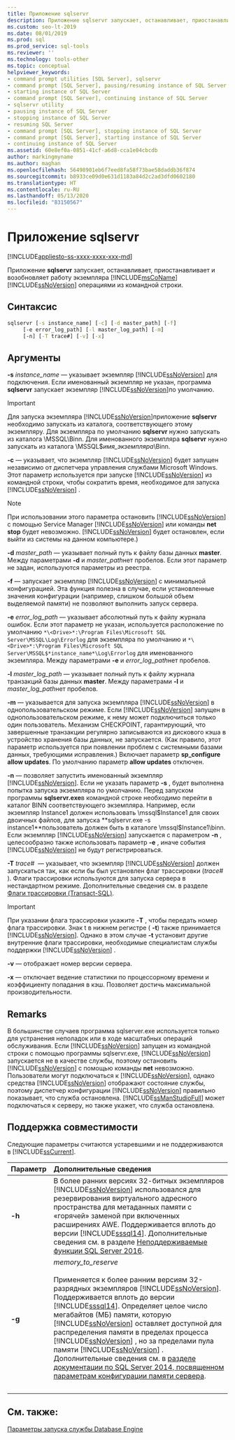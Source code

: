 ```yaml
---
title: Приложение sqlservr
description: Приложение sqlservr запускает, останавливает, приостанавливает и возобновляет работу экземпляра SQL Server из командной строки.
ms.custom: seo-lt-2019
ms.date: 08/01/2019
ms.prod: sql
ms.prod_service: sql-tools
ms.reviewer: ''
ms.technology: tools-other
ms.topic: conceptual
helpviewer_keywords:
- command prompt utilities [SQL Server], sqlservr
- command prompt [SQL Server], pausing/resuming instance of SQL Server
- starting instance of SQL Server
- command prompt [SQL Server], continuing instance of SQL Server
- sqlservr utility
- pausing instance of SQL Server
- stopping instance of SQL Server
- resuming SQL Server
- command prompt [SQL Server], stopping instance of SQL Server
- command prompt [SQL Server], starting instance of SQL Server
- continuing instance of SQL Server
ms.assetid: 60e8ef0a-0851-41cf-a6d8-cca1e04cbcdb
author: markingmyname
ms.author: maghan
ms.openlocfilehash: 56498901eb6f7eed8fa58f73bae58daddb36f874
ms.sourcegitcommit: b8933ce09d0e631d1183a84d2c2ad3dfd0602180
ms.translationtype: HT
ms.contentlocale: ru-RU
ms.lasthandoff: 05/13/2020
ms.locfileid: "83150567"
---
```

# <a name="sqlservr-application"></a>Приложение sqlservr

[!INCLUDE[appliesto-ss-xxxx-xxxx-xxx-md](../includes/appliesto-ss-xxxx-xxxx-xxx-md.md)]

Приложение **sqlservr** запускает, останавливает, приостанавливает и возобновляет работу экземпляра [!INCLUDE[msCoName](../includes/msconame-md.md)] [!INCLUDE[ssNoVersion](../includes/ssnoversion-md.md)] операциями из командной строки.

## <a name="syntax"></a>Синтаксис

```cmd
sqlservr [-s instance_name] [-c] [-d master_path] [-f] 
     [-e error_log_path] [-l master_log_path] [-m]
     [-n] [-T trace#] [-v] [-x]
```

## <a name="arguments"></a>Аргументы

**-s** *instance_name* — указывает экземпляр [!INCLUDE[ssNoVersion](../includes/ssnoversion-md.md)] для подключения. Если именованный экземпляр не указан, программа **sqlservr** запускает экземпляр [!INCLUDE[ssNoVersion](../includes/ssnoversion-md.md)]по умолчанию.

> [!IMPORTANT]
>Для запуска экземпляра [!INCLUDE[ssNoVersion](../includes/ssnoversion-md.md)]приложение **sqlservr** необходимо запускать из каталога, соответствующего этому экземпляру. Для экземпляра по умолчанию **sqlservr** нужно запускать из каталога \MSSQL\Binn. Для именованного экземпляра **sqlservr** нужно запускать из каталога \MSSQL$*имя_экземпляра*\Binn.

 **-c** — указывает, что экземпляр [!INCLUDE[ssNoVersion](../includes/ssnoversion-md.md)] будет запущен независимо от диспетчера управления службами Microsoft Windows. Этот параметр используется при запуске [!INCLUDE[ssNoVersion](../includes/ssnoversion-md.md)] из командной строки, чтобы сократить время, необходимое для запуска [!INCLUDE[ssNoVersion](../includes/ssnoversion-md.md)] .

> [!NOTE]
>При использовании этого параметра остановить [!INCLUDE[ssNoVersion](../includes/ssnoversion-md.md)] с помощью Service Manager [!INCLUDE[ssNoVersion](../includes/ssnoversion-md.md)] или команды **net stop** будет невозможно. [!INCLUDE[ssNoVersion](../includes/ssnoversion-md.md)] будет остановлен, если выйти из системы на данном компьютере.)

**-d** *master_path* — указывает полный путь к файлу базы данных **master**. Между параметрами **-d** и *master_path*нет пробелов. Если этот параметр не задан, используются параметры из реестра.

**-f** — запускает экземпляр [!INCLUDE[ssNoVersion](../includes/ssnoversion-md.md)] с минимальной конфигурацией. Эта функция полезна в случае, если установленные значения конфигурации (например, слишком большой объем выделяемой памяти) не позволяют выполнить запуск сервера.

**-e** *error_log_path* — указывает абсолютный путь к файлу журнала ошибок. Если этот параметр не указан, используется расположение по умолчанию `*\<Drive>*:\Program Files\Microsoft SQL Server\MSSQL\Log\Errorlog` для экземпляра по умолчанию и `*\<Drive>*:\Program Files\Microsoft SQL Server\MSSQL$*instance_name*\Log\Errorlog` для именованного экземпляра. Между параметрами **-e** и *error_log_path*нет пробелов.

**-l** *master_log_path* — указывает полный путь к файлу журнала транзакций базы данных **master**. Между параметрами **-l** и *master_log_path*нет пробелов.

**-m** — указывается для запуска экземпляра [!INCLUDE[ssNoVersion](../includes/ssnoversion-md.md)] в однопользовательском режиме. Если [!INCLUDE[ssNoVersion](../includes/ssnoversion-md.md)] запущен в однопользовательском режиме, к нему может подключиться только один пользователь. Механизм CHECKPOINT, гарантирующий, что завершенные транзакции регулярно записываются из дискового кэша в устройство хранения базы данных, не запускается. (Как правило, этот параметр используется при появлении проблем с системными базами данных, требующими исправления.) Включает параметр **sp_configure allow updates**. По умолчанию параметр **allow updates** отключен.

**-n** — позволяет запустить именованный экземпляр [!INCLUDE[ssNoVersion](../includes/ssnoversion-md.md)]. Если не указать параметр **-s** , будет выполнена попытка запуска экземпляра по умолчанию. Перед запуском программы **sqlservr.exe**в командной строке необходимо перейти в каталог BINN соответствующего экземпляра. Например, если экземпляр Instance1 должен использовать \mssql$Instance1 для своих двоичных файлов, для запуска **sqlservr.exe -s instance1**пользователь должен быть в каталоге \mssql$Instance1\binn. Если экземпляр [!INCLUDE[ssNoVersion](../includes/ssnoversion-md.md)] запускается с параметром **-n** , целесообразно также использовать параметр **-e** , иначе события [!INCLUDE[ssNoVersion](../includes/ssnoversion-md.md)] не будут регистрироваться.

**-T** *trace#*  — указывает, что экземпляр [!INCLUDE[ssNoVersion](../includes/ssnoversion-md.md)] должен запускаться так, как если бы был установлен флаг трассировки (*trace#* ). Флаги трассировки используются для запуска сервера в нестандартном режиме. Дополнительные сведения см. в разделе [Флаги трассировки (Transact-SQL)](../t-sql/database-console-commands/dbcc-traceon-trace-flags-transact-sql.md).

>[!IMPORTANT]
>При указании флага трассировки укажите **-T** , чтобы передать номер флага трассировки. Знак t в нижнем регистре ( **-t**) также принимается [!INCLUDE[ssNoVersion](../includes/ssnoversion-md.md)]. Однако в этом случае **-t** установит другие внутренние флаги трассировки, необходимые специалистам службы поддержки [!INCLUDE[ssNoVersion](../includes/ssnoversion-md.md)] .

**-v** — отображает номер версии сервера.

**-x** — отключает ведение статистики по процессорному времени и коэффициенту попадания в кэш. Позволяет достичь максимальной производительности.

## <a name="remarks"></a>Remarks
В большинстве случаев программа sqlserver.exe используется только для устранения неполадок или в ходе масштабных операций обслуживания. Если [!INCLUDE[ssNoVersion](../includes/ssnoversion-md.md)] запущен из командной строки с помощью программы sqlservr.exe, [!INCLUDE[ssNoVersion](../includes/ssnoversion-md.md)] запускается не в качестве службы, поэтому остановить [!INCLUDE[ssNoVersion](../includes/ssnoversion-md.md)] с помощью команды **net** невозможно. Пользователи могут подключаться к [!INCLUDE[ssNoVersion](../includes/ssnoversion-md.md)], однако средства [!INCLUDE[ssNoVersion](../includes/ssnoversion-md.md)] отображают состояние службы, поэтому диспетчер конфигурации [!INCLUDE[ssNoVersion](../includes/ssnoversion-md.md)] правильно показывает, что служба остановлена. [!INCLUDE[ssManStudioFull](../includes/ssmanstudiofull-md.md)] может подключаться к серверу, но также укажет, что служба остановлена.

## <a name="compatibility-support"></a>Поддержка совместимости
Следующие параметры считаются устаревшими и не поддерживаются в [!INCLUDE[ssCurrent](../includes/sscurrent-md.md)].

|Параметр | Дополнительные сведения|
|:-----|:-----|
|**-h** | В более ранних версиях 32-битных экземпляров [!INCLUDE[ssNoVersion](../includes/ssnoversion-md.md)] использовался для резервирования виртуального адресного пространства для метаданных памяти с «горячей» заменой при включенных расширениях AWE. Поддерживается вплоть до версии [!INCLUDE[sssql14](../includes/sssql14-md.md)]. Дополнительные сведения см. в разделе [Неподдерживаемые функции SQL Server 2016](../database-engine/discontinued-database-engine-functionality-in-sql-server-2016.md).|
|**-g** | *memory_to_reserve*<br/><br>Применяется к более ранним версиям 32-разрядных экземпляров [!INCLUDE[ssNoVersion](../includes/ssnoversion-md.md)]. Поддерживается вплоть до версии [!INCLUDE[sssql14](../includes/sssql14-md.md)]. Определяет целое число мегабайтов (МБ) памяти, которую [!INCLUDE[ssNoVersion](../includes/ssnoversion-md.md)] оставляет доступной для распределения памяти в пределах процесса [!INCLUDE[ssNoVersion](../includes/ssnoversion-md.md)] , но за пределами пула памяти [!INCLUDE[ssNoVersion](../includes/ssnoversion-md.md)] . Дополнительные сведения см. в [разделе документации по SQL Server 2014, посвященном параметрам конфигурации памяти сервера](https://docs.microsoft.com/sql/database-engine/configure-windows/server-memory-server-configuration-options?view=sql-server-2014).|
| &nbsp; | &nbsp; |

## <a name="see-also"></a>См. также:
 [Параметры запуска службы Database Engine](../database-engine/configure-windows/database-engine-service-startup-options.md)
